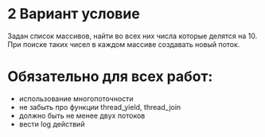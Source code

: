 # 2 Вариант условие
Задан список массивов, найти во всех них числа которые делятся на 10. При поиске таких чисел в каждом массиве создавать новый поток.
# Обязательно для всех работ:
* использование многопоточности
* не забыть про функции thread_yield, thread_join
* должно быть не менее двух потоков
* вести log действий

